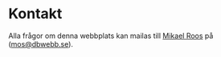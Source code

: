 Kontakt
==============================================

Alla frågor om denna webbplats kan mailas till [Mikael Roos](https://mikaelroos.se) på (mos@dbwebb.se).
